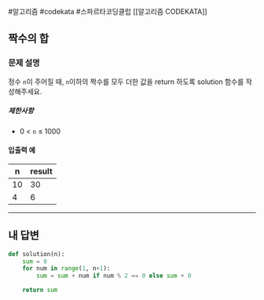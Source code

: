 #알고리즘 #codekata #스파르타코딩클럽 [[알고리즘 CODEKATA]]

## 짝수의 합

### 문제 설명

정수 `n`이 주어질 때, `n`이하의 짝수를 모두 더한 값을 return 하도록 solution 함수를 작성해주세요.

##### 제한사항

- 0 < `n` ≤ 1000

#### 입출력 예

| n   | result |
| --- | ------ |
| 10  | 30     |
| 4   | 6      |

---

## 내 답변

```python
def solution(n):
    sum = 0
    for num in range(1, n+1):
        sum = sum + num if num % 2 == 0 else sum + 0

    return sum
```
 